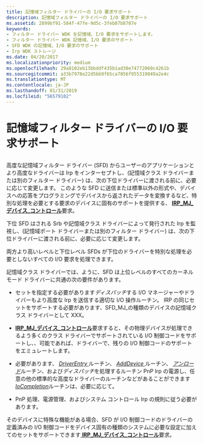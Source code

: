```yaml
---
title: 記憶域フィルター ドライバーの I/O 要求サポート
description: 記憶域フィルター ドライバーの I/O 要求サポート
ms.assetid: 2899bf91-584f-47fe-9d5c-3feb07b8707e
keywords:
- フィルター ドライバー WDK を記憶域、I/O 要求をサポートします。
- フィルター ドライバー WDK 記憶域、I/O 要求のサポート
- SFD WDK の記憶域、I/O 要求のサポート
- Irp WDK ストレージ
ms.date: 04/20/2017
ms.localizationpriority: medium
ms.openlocfilehash: 29a8102eb13bbddf435b1ad30e74772060c4261b
ms.sourcegitcommit: a33b7978e22d5bb9f65ca7056f955319049a2e4c
ms.translationtype: MT
ms.contentlocale: ja-JP
ms.lasthandoff: 01/31/2019
ms.locfileid: "56579102"
---
```

# <a name="storage-filter-drivers-support-of-io-requests"></a>記憶域フィルター ドライバーの I/O 要求サポート


## <span id="ddk_storage_filter_driver_s_support_of_i_o_requests_kg"></span><span id="DDK_STORAGE_FILTER_DRIVER_S_SUPPORT_OF_I_O_REQUESTS_KG"></span>


高度な記憶域フィルター ドライバー (SFD) からユーザーのアプリケーションとより高度なドライバーは Irp をインターセプトし、(記憶域クラス ドライバーまたは別のフィルター ドライバー) は、次の下位ドライバーに渡される前に、必要に応じて変更します。 このような SFD に送信または標準以外の形式や、デバイスへの応答をプログラミングでデバイスから返されたデータを変換するなど、特別な処理を必要とする要求のデバイスに固有のサポートを提供する、 [ **IRP\_MJ\_デバイス\_コントロール**](https://msdn.microsoft.com/library/windows/hardware/ff550744)要求。

下位 SFD はされる Srb や記憶域クラス ドライバーによって発行された Irp を監視し、(記憶域ポート ドライバーまたは別のフィルター ドライバー) は、次の下位ドライバーに渡される前に、必要に応じて変更します。

両方より高いレベルと下位レベル SFDs が下位のドライバーを特別な処理を必要としないすべての I/O 要求を処理できます。

記憶域クラス ドライバーでは、ように、SFD は上位レベルのすべてのカーネル モード ドライバーに共通の次の要件があります。

-   セットを指定する必要があります*ディスパッチ*する I/O マネージャーやドライバーもより高度な Irp を送信する適切な I/O 操作ルーチン。 IRP の同じセットをサポートする必要があります、SFD\_MJ\_の種類のデバイスの記憶域クラス ドライバーとして XXX。

-   [ **IRP\_MJ\_デバイス\_コントロール**](https://msdn.microsoft.com/library/windows/hardware/ff550744)要求すると、その物理デバイスが処理できるよう多くのクラス ドライバーでサポートされている I/O 制御コードをサポートし、、可能であれば、ドライバーで、残りの I/O 制御コードのサポートをエミュレートします。

-   必要があります、 [ *DriverEntry* ](https://msdn.microsoft.com/library/windows/hardware/ff544113)ルーチン、 [ *AddDevice* ](https://msdn.microsoft.com/library/windows/hardware/ff540521)ルーチン、 [*アンロード*](https://msdn.microsoft.com/library/windows/hardware/ff564886)ルーチン、および*ディスパッチ*を処理するルーチン PnP Irp の電源し、任意の他の標準的な高度なドライバーのルーチンなどがあることができます[ *IoCompletion*](https://msdn.microsoft.com/library/windows/hardware/ff548354)ルーチンは、必要に応じて。

-   PnP 処理、電源管理、およびシステム コントロール Irp の規則に従う必要があります。

そのデバイスに特殊な機能がある場合、SFD が I/O 制御コードのドライバーの定義済みの I/O 制御コードをデバイス固有の種類のシステムに必要な設定に加えてのセットをサポートできます[ **IRP\_MJ\_デバイス\_コントロール**](https://msdn.microsoft.com/library/windows/hardware/ff550744)要求。

 

 




